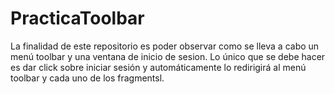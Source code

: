# PracticaToolbar
La finalidad de este repositorio es poder observar como se lleva a cabo un menú toolbar y una ventana de inicio de sesion. Lo único que se debe hacer es dar click sobre iniciar sesión y automáticamente lo redirigirá al menú toolbar y cada uno de los fragmentsl.
